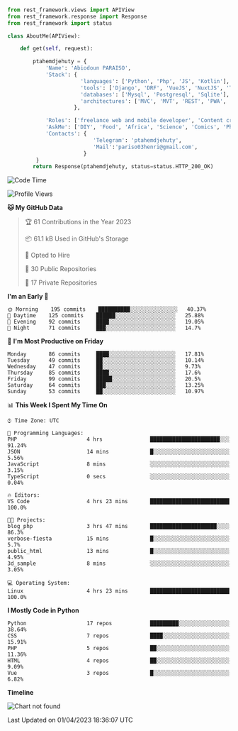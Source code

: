 ###
```python
from rest_framework.views import APIView
from rest_framework.response import Response
from rest_framework import status

class AboutMe(APIView):

    def get(self, request):

        ptahemdjehuty = {
            'Name': 'Abiodoun PARAISO',
            'Stack': {
                       'languages': ['Python', 'Php', 'JS', 'Kotlin'],
                       'tools': ['Django', 'DRF', 'VueJS', 'NuxtJS', 'Threejs' 'React', 'Kotlin', 'Electron'],
                       'databases': ['Mysql', 'Postgresql', 'Sqlite'],
                       'architectures': ['MVC', 'MVT', 'REST', 'PWA', 'SPA', 'MicroServices']
                     },

            'Roles': ['freelance web and mobile developer', 'Content creator', 'Teacher', 'Mentor'],
            'AskMe': ['DIY', 'Food', 'Africa', 'Science', 'Comics', 'Photography', 'Tech', 'Programming'],
            'Contacts': {
                           'Telegram': 'ptahemdjehuty',
                           'Mail':'pariso03henri@gmail.com',
                        }
         }
        return Response(ptahemdjehuty, status=status.HTTP_200_OK)

```                    

<!--START_SECTION:waka-->
![Code Time](http://img.shields.io/badge/Code%20Time-503%20hrs%2026%20mins-blue)

![Profile Views](http://img.shields.io/badge/Profile%20Views-24-blue)

**🐱 My GitHub Data** 

> 🏆 61 Contributions in the Year 2023
 > 
> 📦 61.1 kB Used in GitHub's Storage 
 > 
> 💼 Opted to Hire
 > 
> 📜 30 Public Repositories 
 > 
> 🔑 17 Private Repositories  
 > 
**I'm an Early 🐤** 

```text
🌞 Morning    195 commits    ██████████░░░░░░░░░░░░░░░   40.37% 
🌆 Daytime    125 commits    ██████░░░░░░░░░░░░░░░░░░░   25.88% 
🌃 Evening    92 commits     ████░░░░░░░░░░░░░░░░░░░░░   19.05% 
🌙 Night      71 commits     ███░░░░░░░░░░░░░░░░░░░░░░   14.7%

```
📅 **I'm Most Productive on Friday** 

```text
Monday       86 commits     ████░░░░░░░░░░░░░░░░░░░░░   17.81% 
Tuesday      49 commits     ██░░░░░░░░░░░░░░░░░░░░░░░   10.14% 
Wednesday    47 commits     ██░░░░░░░░░░░░░░░░░░░░░░░   9.73% 
Thursday     85 commits     ████░░░░░░░░░░░░░░░░░░░░░   17.6% 
Friday       99 commits     █████░░░░░░░░░░░░░░░░░░░░   20.5% 
Saturday     64 commits     ███░░░░░░░░░░░░░░░░░░░░░░   13.25% 
Sunday       53 commits     ██░░░░░░░░░░░░░░░░░░░░░░░   10.97%

```


📊 **This Week I Spent My Time On** 

```text
⌚︎ Time Zone: UTC

💬 Programming Languages: 
PHP                      4 hrs               ██████████████████████░░░   91.24% 
JSON                     14 mins             █░░░░░░░░░░░░░░░░░░░░░░░░   5.56% 
JavaScript               8 mins              ░░░░░░░░░░░░░░░░░░░░░░░░░   3.15% 
TypeScript               0 secs              ░░░░░░░░░░░░░░░░░░░░░░░░░   0.04%

🔥 Editors: 
VS Code                  4 hrs 23 mins       █████████████████████████   100.0%

🐱‍💻 Projects: 
blog_php                 3 hrs 47 mins       █████████████████████░░░░   86.3% 
verbose-fiesta           15 mins             █░░░░░░░░░░░░░░░░░░░░░░░░   5.7% 
public_html              13 mins             █░░░░░░░░░░░░░░░░░░░░░░░░   4.95% 
3d_sample                8 mins              ░░░░░░░░░░░░░░░░░░░░░░░░░   3.05%

💻 Operating System: 
Linux                    4 hrs 23 mins       █████████████████████████   100.0%

```

**I Mostly Code in Python** 

```text
Python                   17 repos            █████████░░░░░░░░░░░░░░░░   38.64% 
CSS                      7 repos             ████░░░░░░░░░░░░░░░░░░░░░   15.91% 
PHP                      5 repos             ██░░░░░░░░░░░░░░░░░░░░░░░   11.36% 
HTML                     4 repos             ██░░░░░░░░░░░░░░░░░░░░░░░   9.09% 
Vue                      3 repos             █░░░░░░░░░░░░░░░░░░░░░░░░   6.82%

```


**Timeline**

![Chart not found](https://raw.githubusercontent.com/ptahemdjehuty/ptahemdjehuty/main/charts/bar_graph.png) 


 Last Updated on 01/04/2023 18:36:07 UTC
<!--END_SECTION:waka-->
